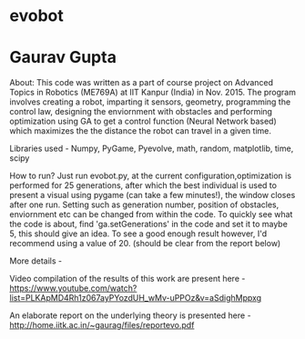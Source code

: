 # evobot
# Gaurav Gupta

About: 
This code was written as a part of course project on Advanced Topics in Robotics (ME769A) at IIT Kanpur (India) in Nov. 2015.
The program involves creating a robot, imparting it sensors, geometry, programming the control law, designing the enviornment with obstacles and performing optimization using GA to get a control function (Neural Network based) which maximizes the the distance the robot can travel in a given time. 

Libraries used - Numpy, PyGame, Pyevolve, math, random, matplotlib, time, scipy

How to run? 
Just run evobot.py, at the current configuration,optimization is performed for 25 generations, after which the best individual is used to present a visual using pygame (can take a few minutes!), the window closes after one run. Setting such as generation number, position of obstacles, enviornment etc can be changed from within the code.
To quickly see what the code is about, find 'ga.setGenerations' in the code and set it to maybe 5, this should give an idea. To see a good enough result however, I'd recommend using a value of 20. (should be clear from the report below)

More details - 

Video compilation of the results of this work are present here - https://www.youtube.com/watch?list=PLKApMD4Rh1z067ayPYozdUH_wMv-uPPOz&v=aSdighMppxg

An elaborate report on the underlying theory is presented here - http://home.iitk.ac.in/~gaurag/files/reportevo.pdf

